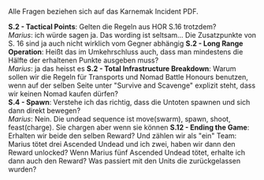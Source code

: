 Alle Fragen beziehen sich auf das Karnemak Incident PDF.

**S.2 - Tactical Points**: Gelten die Regeln aus HOR S.16 trotzdem?  
*Marius*: ich würde sagen ja. Das wording ist seltsam... Die Zusatzpunkte von S. 16 sind ja auch nicht wirklich vom Gegner abhängig 
**S.2 - Long Range Operation**: Heißt das im Umkehrschluss auch, dass man mindestens die Hälfte der erhaltenen Punkte ausgeben muss?  
*Marius*: ja das heisst es
**S.2 - Total Infrastructure Breakdown**: Warum sollen wir die Regeln für Transports und Nomad Battle Honours benutzen, wenn auf der selben Seite unter "Survive and Scavenge" explizit steht, dass wir keinen Nomad kaufen dürfen?  
**S.4 - Spawn**: Verstehe ich das richtig, dass die Untoten spawnen und sich dann direkt bewegen?  
*Marius*: Nein. Die undead sequence ist move(swarm), spawn, shoot, feast(charge). Sie chargen aber wenn sie können 
**S.12 - Ending the Game**: Erhalten wir beide den selben Reward? Und zählen wir als "ein" Team: Marius tötet drei Ascended Undead und ich zwei, haben wir dann den Reward unlocked? Wenn Marius fünf Ascended Undead tötet, erhalte ich dann auch den Reward? Was passiert mit den Units die zurückgelassen wurden?  

